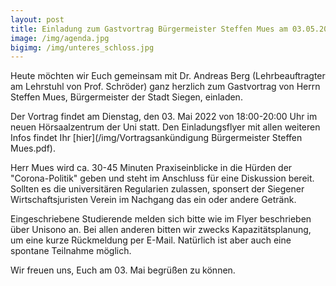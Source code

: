 ```yaml
---
layout: post
title: Einladung zum Gastvortrag Bürgermeister Steffen Mues am 03.05.2022
image: /img/agenda.jpg
bigimg: /img/unteres_schloss.jpg
---
```

	

Heute möchten wir Euch gemeinsam mit Dr. Andreas Berg (Lehrbeauftragter am Lehrstuhl von Prof. Schröder) ganz herzlich zum Gastvortrag von Herrn Steffen Mues, Bürgermeister der Stadt Siegen, einladen.

Der Vortrag findet am Dienstag, den 03. Mai 2022 von 18:00-20:00 Uhr im neuen Hörsaalzentrum der Uni statt. 
Den Einladungsflyer mit allen weiteren Infos findet Ihr [hier](/img/Vortragsankündigung Bürgermeister Steffen Mues.pdf).

Herr Mues wird ca. 30-45 Minuten Praxiseinblicke in die Hürden der "Corona-Politik" geben und steht im Anschluss für eine Diskussion bereit. 
Sollten es die universitären Regularien zulassen, sponsert der Siegener Wirtschaftsjuristen Verein im Nachgang das ein oder andere Getränk.

Eingeschriebene Studierende melden sich bitte wie im Flyer beschrieben über Unisono an. Bei allen anderen bitten wir zwecks Kapazitätsplanung, um eine kurze Rückmeldung per E-Mail. Natürlich ist aber auch eine spontane Teilnahme möglich.

Wir freuen uns, Euch am 03. Mai begrüßen zu können. 

